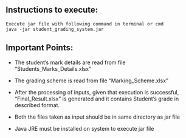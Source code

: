 ## Instructions to execute:
```
Execute jar file with following command in terminal or cmd
java -jar student_grading_system.jar
```
## Important Points:

- The student’s mark details are read from file “Students_Marks_Details.xlsx”

- The grading scheme is read from file “Marking_Scheme.xlsx”

- After the processing of inputs, given that execution is successful, “Final_Result.xlsx” is generated and it contains Student’s grade in described format.

- Both the files taken as input should be in same directory as jar file
- Java JRE must be installed on system to execute jar file

